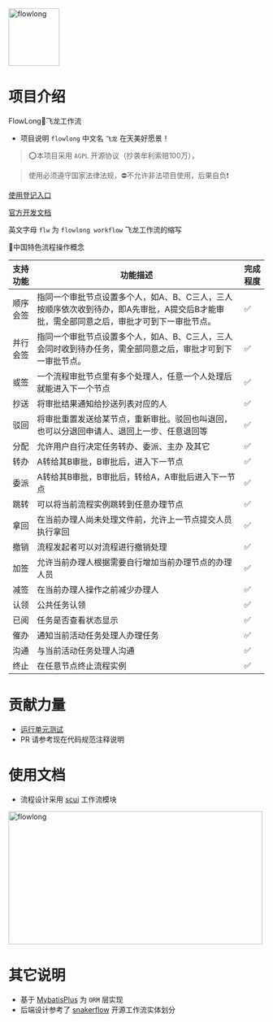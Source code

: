 
<img src="https://foruda.gitee.com/images/1693470775312764207/27440c57_12260.png" alt="flowlong" width="100px" height="113px">

# 项目介绍
FlowLong🐉飞龙工作流

- 项目说明  `flowlong` 中文名 `飞龙` 在天美好愿景！

> ⭕本项目采用 `AGPL` 开源协议（抄袭牟利索赔100万），

> 使用必须遵守国家法律法规，⛔不允许非法项目使用，后果自负❗

[使用登记入口](https://gitee.com/aizuda/flowlong/issues/I7XGP5) 

[官方开发文档](https://flowlong.gitee.io)


英文字母 `flw` 为 `flowlong workflow` 飞龙工作流的缩写

🚩中国特色流程操作概念

| 支持功能 | 功能描述                                                                    | 完成程度 |
|------|-------------------------------------------------------------------------|------|
| 顺序会签 | 指同一个审批节点设置多个人，如A、B、C三人，三人按顺序依次收到待办，即A先审批，A提交后B才能审批，需全部同意之后，审批才可到下一审批节点。 | ✅    |
| 并行会签 | 指同一个审批节点设置多个人，如A、B、C三人，三人会同时收到待办任务，需全部同意之后，审批才可到下一审批节点。                 | ✅    |
| 或签   | 一个流程审批节点里有多个处理人，任意一个人处理后就能进入下一个节点                                       | ✅    |
| 抄送   | 将审批结果通知给抄送列表对应的人                                                        | ✅    |
| 驳回   | 将审批重置发送给某节点，重新审批。驳回也叫退回，也可以分退回申请人、退回上一步、任意退回等                           | ✅    |
| 分配   | 允许用户自行决定任务转办、委派、主办 及其它                                                  | ✅    |
| 转办   | A转给其B审批，B审批后，进入下一节点                                                     | ✅    |
| 委派   | A转给其B审批，B审批后，转给A，A审批后进入下一节点                                             | ✅    |
| 跳转   | 可以将当前流程实例跳转到任意办理节点                                                      | ✅    |
| 拿回   | 在当前办理人尚未处理文件前，允许上一节点提交人员执行拿回                                            | ✅    |
| 撤销   | 流程发起者可以对流程进行撤销处理                                                        | ✅    |
| 加签   | 允许当前办理人根据需要自行增加当前办理节点的办理人员                                              | ✅    |
| 减签   | 在当前办理人操作之前减少办理人                                                         | ✅    |
| 认领   | 公共任务认领                                                                  | ✅    |
| 已阅   | 任务是否查看状态显示                                                              | ✅    |
| 催办   | 通知当前活动任务处理人办理任务                                                         | ✅    |
| 沟通   | 与当前活动任务处理人沟通                                                            | ✅    |
| 终止   | 在任意节点终止流程实例                                                             | ✅    |


# 贡献力量

- [运行单元测试](https://gitee.com/aizuda/flowlong/wikis/%E8%BF%90%E8%A1%8C%E5%8D%95%E5%85%83%E6%B5%8B%E8%AF%95)
- PR 请参考现在代码规范注释说明

# 使用文档

- 流程设计采用 [scui](https://gitee.com/lolicode/scui) 工作流模块

<img src="https://foruda.gitee.com/images/1683680723972384655/f957e75d_12260.png" alt="flowlong" width="500px" height="262px">

# 其它说明

- 基于 [MybatisPlus](https://baomidou.com) 为 `ORM` 层实现
- 后端设计参考了 [snakerflow](https://gitee.com/yuqs/snakerflow) 开源工作流实体划分
